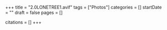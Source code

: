 +++
title = "2.0LONETREE1.avif"
tags = ["Photos"]
categories = []
startDate = ""
draft = false
pages = []

citations = []
+++
